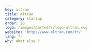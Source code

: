 ```yaml
---
key: altran
title: Altran
category: startup
order: 20
logo: /images/partners/logo-altran.svg
website: 'http://www.altran.com/fr/'
lang: fr
why: What else ?
---
```

